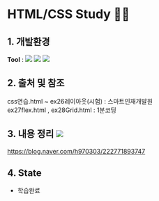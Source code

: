 # HTML/CSS Study 👨‍💻

## 1. 개발환경
<Strong>Tool</Strong> : <img src="https://img.shields.io/badge/Visual Studio Code-007ACC?style=flat-square&logo=Visual Studio Code&logoColor=white"/> <img src="https://img.shields.io/badge/HTML-E34F26?style=flat-square&logo=HTML&logoColor=white"/> <img src="https://img.shields.io/badge/CSS-1572B6?style=flat-square&logo=CSS&logoColor=white"/> 

## 2. 출처 및 참조
css연습.html ~ ex26레이아웃(시험) : 스마트인재개발원
<br>
ex27flex.html , ex28Grid.html : 1분코딩

## 3. 내용 정리 <img src="https://img.shields.io/badge/ My blog-03C75A?style=flat-square&logo=Naver&logoColor=white&link=https://blog.naver.com/h970303"/>
https://blog.naver.com/h970303/222771893747

## 4. State
- 학습완료
